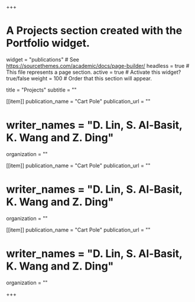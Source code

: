 +++
# A Projects section created with the Portfolio widget.
widget = "publications"  # See https://sourcethemes.com/academic/docs/page-builder/
headless = true  # This file represents a page section.
active = true  # Activate this widget? true/false
weight = 100  # Order that this section will appear.

title = "Projects"
subtitle = ""





[[item]]
  publication_name = "Cart Pole"
  publication_url = ""
#  writer_names = "**D. Lin**, S. Al-Basit, K. Wang and Z. Ding"
  organization = ""

[[item]]
  publication_name = "Cart Pole"
  publication_url = ""
#  writer_names = "**D. Lin**, S. Al-Basit, K. Wang and Z. Ding"
  organization = ""

[[item]]
  publication_name = "Cart Pole"
  publication_url = ""
#  writer_names = "**D. Lin**, S. Al-Basit, K. Wang and Z. Ding"
  organization = ""

+++

